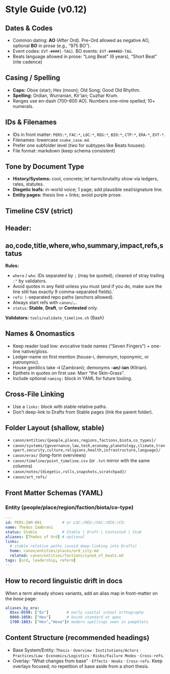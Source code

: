 # Style Guide (v0.12)

## Dates & Codes
- Common dating: **AO** (After Ord). Pre-Ord allowed as negative AO, optional **BO** in prose (e.g., “975 BO”).
- Event codes: `EVT-####[-TAG]`. BO events: `EVT-####BO-TAG`.  
- Beats language allowed in prose: “Long Beat” (6 years), “Short Beat” (rite cadence)

## Casing / Spelling
- **Caps:** Oboe (star); Hex (moon); Old Song; Good Old Rhythm.
- **Spelling:** Ordian, Wurranian, Klr’ian; Cuzhar Krum.
- Ranges use en-dash (700–800 AO). Numbers one–nine spelled; 10+ numerals.

## IDs & Filenames
- IDs in front matter: `PERS:*`, `FAC:*`, `LOC:*`, `REG:*`, `BIO:*`, `CTP:*`, `ERA-*`, `EVT-*`.
- Filenames: lowercase `snake_case.md`.  
- Prefer one subfolder level (two for subtypes like Beats houses).  
- File format: markdown (keep schema consistent)

## Tone by Document Type
- **History/Systems:** cool, concrete; let harm/brutality show via ledgers, rates, statutes.
- **Diegetic leafs:** in-world voice; 1 page; add plausible seal/signature line.
- **Entity pages:** thesis line + links; avoid purple prose.

## Timeline CSV (strict)
**Header:**
---
ao,code,title,where,who,summary,impact,refs,status
---
**Rules:**
- `where` / `who`: IDs separated by `;` (may be quoted), cleaned of stray trailing `:"` by validators.
- Avoid quotes in any field unless you must (and if you do, make sure the line still has exactly 9 comma-separated fields).`
- `refs`: `|`-separated repo paths (anchors allowed).
- Always start refs with `canon/….`
- `status`: **Stable**, **Draft**, or **Contested** only.

**Validators:** `tools/validate_timeline.sh` (Bash)

## Names & Onomastics
- Keep reader load low: evocative trade names (“Seven Fingers”) + one-line native/gloss.
- Ledger-name on first mention (house-i, demonym, toponymic, or patronymic).
- House gentilics take **-i** (Zambrani); demonyms **-an/-ian** (Kllrian).
- Epithets in quotes on first use: Marr “the Skin-Grass”.
- Include optional `naming:` block in YAML for future tooling.

## Cross-File Linking
- Use a `links:` block with stable relative paths.  
- Don’t deep-link to Drafts from Stable pages (link the parent folder).

## Folder Layout (shallow, stable)
- `canon/entities/{people,places,regions,factions,biota,co_types}/`
- `canon/systems/{governance,law,tech,economy,planetology,climate,transport,security,culture,religions,health,infrastructure,language}/`
- `canon/eras/` (long-form overviews)
- `canon/timeline/point_timeline.csv` (or `.txt` mirror with the same columns)
- `canon/notes/{diegetic,rolls,snapshots,scratchpad}/`
- `canon/art_refs/`

## Front Matter Schemas (YAML)
### Entity (people/place/region/faction/biota/co-type)
```yaml
---
id: PERS:ZAM-001         # or LOC:/REG:/FAC:/BIO:/CO:
name: Thedos Zambrani
status: Stable           # Stable | Draft | Contested | Stub
aliases: [Thedos of Ord] # optional
links:
  # stable relative paths (avoid deep-linking into Drafts)
  home: canon/entities/places/ord_city.md
  related: canon/entities/factions/synod_of_beats.md
tags: [ord, leadership, reform]
---
```
## How to record linguistic drift in docs
When a term already shows variants, add an alias map in front-matter on the *base* page:
```yaml
aliases_by_era:
  05xx-0599: ["Ex"]        # early coastal school orthography
  0860-1050: ["Hex"]       # koiné standard at apex
  1700-1803: ["Hex","Hexe"]# modern spellings seen in pamphlets
```

## Content Structure (recommended headings)
- Base System/Entity: `Thesis` · `Overview` · `Institutions/Actors` · `Practices/Law` · `Economics/Logistics` · `Risks/Failure Modes` · `Cross-refs`.
- Overlay: “What changes from base” · `Effects` · `Hooks` · `Cross-refs`. Keep overlays focused; no repetition of base aside from a short thesis.